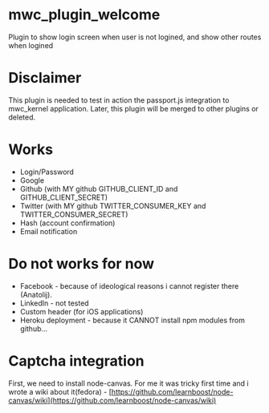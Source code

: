 mwc_plugin_welcome
===================

Plugin to show login screen when user is not logined, and show other routes when logined

Disclaimer
===================

This plugin is needed to test in action the passport.js integration to mwc_kernel application.
Later, this plugin will be merged to other plugins or deleted.

Works
===================

 - Login/Password
 - Google
 - Github (with MY github GITHUB_CLIENT_ID and GITHUB_CLIENT_SECRET)
 - Twitter (with MY github TWITTER_CONSUMER_KEY and TWITTER_CONSUMER_SECRET)
 - Hash (account confirmation)
 - Email notification

Do not works for now
===================

 - Facebook - because of ideological reasons i cannot register there (Anatolij).
 - LinkedIn - not tested
 - Custom header (for iOS applications)
 - Heroku deployment - because it CANNOT install npm modules from github...


Captcha integration
===================
First, we need to install node-canvas. For me it was tricky first time and i wrote a wiki about it(fedora) -
[https://github.com/learnboost/node-canvas/wiki](https://github.com/learnboost/node-canvas/wiki)


